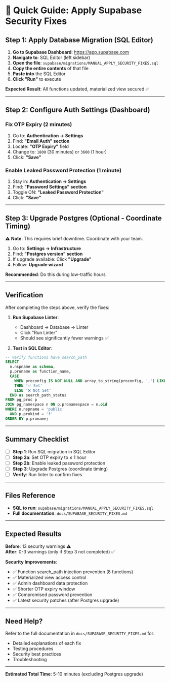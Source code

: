 # 🚀 Quick Guide: Apply Supabase Security Fixes

## Step 1: Apply Database Migration (SQL Editor)

1. **Go to Supabase Dashboard**: https://app.supabase.com
2. **Navigate to**: SQL Editor (left sidebar)
3. **Open the file**: `supabase/migrations/MANUAL_APPLY_SECURITY_FIXES.sql`
4. **Copy the entire contents** of that file
5. **Paste into** the SQL Editor
6. **Click "Run"** to execute

**Expected Result**: All functions updated, materialized view secured ✅

---

## Step 2: Configure Auth Settings (Dashboard)

### Fix OTP Expiry (2 minutes)
1. Go to: **Authentication → Settings**
2. Find: **"Email Auth" section**
3. Locate: **"OTP Expiry"** field
4. Change to: `1800` (30 minutes) or `3600` (1 hour)
5. Click: **"Save"**

### Enable Leaked Password Protection (1 minute)
1. Stay in: **Authentication → Settings**
2. Find: **"Password Settings" section**
3. Toggle ON: **"Leaked Password Protection"**
4. Click: **"Save"**

---

## Step 3: Upgrade Postgres (Optional - Coordinate Timing)

⚠️ **Note**: This requires brief downtime. Coordinate with your team.

1. Go to: **Settings → Infrastructure**
2. Find: **"Postgres version" section**
3. If upgrade available: Click **"Upgrade"**
4. Follow: **Upgrade wizard**

**Recommended**: Do this during low-traffic hours

---

## Verification

After completing the steps above, verify the fixes:

1. **Run Supabase Linter**:
   - Dashboard → Database → Linter
   - Click "Run Linter"
   - Should see significantly fewer warnings ✅

2. **Test in SQL Editor**:
```sql
-- Verify functions have search_path
SELECT
  n.nspname as schema,
  p.proname as function_name,
  CASE 
    WHEN proconfig IS NOT NULL AND array_to_string(proconfig, ',') LIKE '%search_path%' 
    THEN '✅ Set'
    ELSE '❌ Not Set'
  END as search_path_status
FROM pg_proc p
JOIN pg_namespace n ON p.pronamespace = n.oid
WHERE n.nspname = 'public'
  AND p.prokind = 'f'
ORDER BY p.proname;
```

---

## Summary Checklist

- [ ] **Step 1**: Run SQL migration in SQL Editor
- [ ] **Step 2a**: Set OTP expiry to ≤ 1 hour
- [ ] **Step 2b**: Enable leaked password protection
- [ ] **Step 3**: Upgrade Postgres (coordinate timing)
- [ ] **Verify**: Run linter to confirm fixes

---

## Files Reference

- **SQL to run**: `supabase/migrations/MANUAL_APPLY_SECURITY_FIXES.sql`
- **Full documentation**: `docs/SUPABASE_SECURITY_FIXES.md`

---

## Expected Results

**Before**: 13 security warnings ⚠️  
**After**: 0-3 warnings (only if Step 3 not completed) ✅

**Security Improvements**:
- ✅ Function search_path injection prevention (8 functions)
- ✅ Materialized view access control
- ✅ Admin dashboard data protection
- ✅ Shorter OTP expiry window
- ✅ Compromised password prevention
- ✅ Latest security patches (after Postgres upgrade)

---

## Need Help?

Refer to the full documentation in `docs/SUPABASE_SECURITY_FIXES.md` for:
- Detailed explanations of each fix
- Testing procedures
- Security best practices
- Troubleshooting

---

**Estimated Total Time**: 5-10 minutes (excluding Postgres upgrade)

